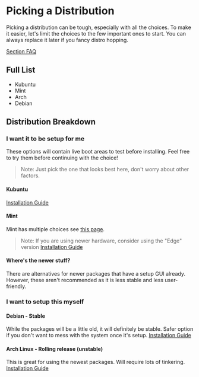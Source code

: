 # Picking a Distribution
Picking a distribution can be tough, especially with all the choices.
To make it easier, let's limit the choices to the few important ones to start.
You can always replace it later if you fancy distro hopping.

[Section FAQ](faq-distro.md)

## Full List
- Kubuntu
- Mint
- Arch
- Debian

## Distribution Breakdown


### I want it to be setup for me
These options will contain live boot areas to test before installing.
Feel free to try them before continuing with the choice!
> Note: Just pick the one that looks best here, don't worry about other factors.

#### **Kubuntu**
[Installation Guide](https://userbase.kde.org/Kubuntu/Installation)

#### **Mint**
Mint has multiple choices see [this page](https://linuxmint.com/download.php).
> Note: If you are using newer hardware, consider using the "Edge" version
[Installation Guide](https://linuxmint-installation-guide.readthedocs.io/en/latest/)

#### Where's the newer stuff?
There are alternatives for newer packages that have a setup GUI already.
However, these aren't recommended as it is less stable and less user-friendly.


### I want to setup this myself

#### **Debian** - Stable
While the packages will be a little old, it will definitely be stable.
Safer option if you don't want to mess with the system once it's setup.
[Installation Guide](https://www.debian.org/releases/bookworm/amd64/)


#### **Arch Linux** - Rolling release (unstable)
This is great for using the newest packages.
Will require lots of tinkering.
[Installation Guide](https://wiki.archlinux.org/title/installation_guide)
